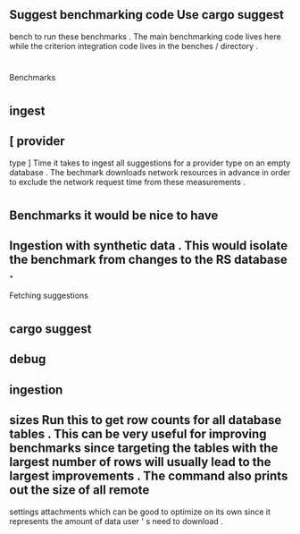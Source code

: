 #
Suggest
benchmarking
code
Use
cargo
suggest
-
bench
to
run
these
benchmarks
.
The
main
benchmarking
code
lives
here
while
the
criterion
integration
code
lives
in
the
benches
/
directory
.
#
#
Benchmarks
#
#
#
ingest
-
[
provider
-
type
]
Time
it
takes
to
ingest
all
suggestions
for
a
provider
type
on
an
empty
database
.
The
bechmark
downloads
network
resources
in
advance
in
order
to
exclude
the
network
request
time
from
these
measurements
.
#
#
#
Benchmarks
it
would
be
nice
to
have
-
Ingestion
with
synthetic
data
.
This
would
isolate
the
benchmark
from
changes
to
the
RS
database
.
-
Fetching
suggestions
#
#
cargo
suggest
-
debug
-
ingestion
-
sizes
Run
this
to
get
row
counts
for
all
database
tables
.
This
can
be
very
useful
for
improving
benchmarks
since
targeting
the
tables
with
the
largest
number
of
rows
will
usually
lead
to
the
largest
improvements
.
The
command
also
prints
out
the
size
of
all
remote
-
settings
attachments
which
can
be
good
to
optimize
on
its
own
since
it
represents
the
amount
of
data
user
'
s
need
to
download
.
